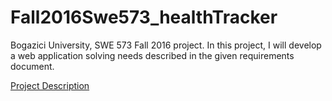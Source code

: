 # Fall2016Swe573_healthTracker

Bogazici University, SWE 573 Fall 2016 project.
In this project, I will develop a web application solving needs described in the given requirements document.


[Project Description](https://github.com/Mephala/Fall2016Swe573_healthTracker/blob/master/SWE573_projectdescription.pdf)


